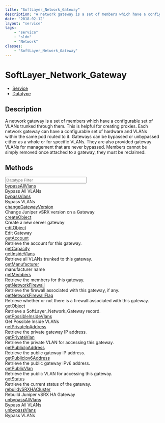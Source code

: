 ```yaml
---
title: "SoftLayer_Network_Gateway"
description: "A network gateway is a set of members which have a configurable set of VLANs trunked through them. This is helpful for c... "
date: "2018-02-12"
layout: "service"
tags:
    - "service"
    - "sldn"
    - "Network"
classes:
    - "SoftLayer_Network_Gateway"
---
```

# SoftLayer_Network_Gateway
<div id='service-datatype'>
    <ul id='sldn-reference-tabs'>
    <li id='service'> <a href='/reference/services/SoftLayer_Network_Gateway' >Service</a></li>    <li id='datatype'> <a href='/reference/datatypes/SoftLayer_Network_Gateway' >Datatype</a></li>
    </ul>
</div>

## Description
A network gateway is a set of members which have a configurable set of VLANs trunked through them. This is helpful for creating proxies. Each network gateway can have a configurable set of hardware and VLANs within the same pod routed to it. Gateways can be bypassed or unbypassed either as a whole or for specific VLANs. They are also provided gateway VLANs for management that are never bypassed. Members cannot be simply removed once attached to a gateway, they must be reclaimed. 



        
<div id="properties" class="content">
    <h2>Methods</h2>
    <div class="view-filters">
        <div class="clearfix">
            <div class="search-input-box">
                <input placeholder="Datatype Filter" onkeyup="titleSearch(inputId='edit-combine', divId='method-div', elementClass='method-row')" 
                    type="text" id="edit-combine" value="" size="30" maxlength="128" class="form-text">
            </div>
        </div>
    </div>
    <div id="method-div">
            <div class="method-row">
                        <span class='view-field-title'><a href='/reference/services/SoftLayer_Network_Gateway/bypassAllVlans'> bypassAllVlans</a> </span>
            <div class='views-field-body'>Bypass All VLANs</div>
        </div>
            <div class="method-row">
                        <span class='view-field-title'><a href='/reference/services/SoftLayer_Network_Gateway/bypassVlans'> bypassVlans</a> </span>
            <div class='views-field-body'>Bypass VLANs</div>
        </div>
            <div class="method-row">
                        <span class='view-field-title'><a href='/reference/services/SoftLayer_Network_Gateway/changeGatewayVersion'> changeGatewayVersion</a> </span>
            <div class='views-field-body'>Change Juniper vSRX version on a Gateway</div>
        </div>
            <div class="method-row">
                        <span class='view-field-title'><a href='/reference/services/SoftLayer_Network_Gateway/createObject'> createObject</a> </span>
            <div class='views-field-body'>Create a new server gateway</div>
        </div>
            <div class="method-row">
                        <span class='view-field-title'><a href='/reference/services/SoftLayer_Network_Gateway/editObject'> editObject</a> </span>
            <div class='views-field-body'>Edit Gateway</div>
        </div>
            <div class="method-row">
                        <span class='view-field-title'><a href='/reference/services/SoftLayer_Network_Gateway/getAccount'> getAccount</a> </span>
            <div class='views-field-body'>Retrieve the account for this gateway.</div>
        </div>
            <div class="method-row">
                        <span class='view-field-title'><a href='/reference/services/SoftLayer_Network_Gateway/getCapacity'> getCapacity</a> </span>
            <div class='views-field-body'></div>
        </div>
            <div class="method-row">
                        <span class='view-field-title'><a href='/reference/services/SoftLayer_Network_Gateway/getInsideVlans'> getInsideVlans</a> </span>
            <div class='views-field-body'>Retrieve all VLANs trunked to this gateway.</div>
        </div>
            <div class="method-row">
                        <span class='view-field-title'><a href='/reference/services/SoftLayer_Network_Gateway/getManufacturer'> getManufacturer</a> </span>
            <div class='views-field-body'>manufacturer name</div>
        </div>
            <div class="method-row">
                        <span class='view-field-title'><a href='/reference/services/SoftLayer_Network_Gateway/getMembers'> getMembers</a> </span>
            <div class='views-field-body'>Retrieve the members for this gateway.</div>
        </div>
            <div class="method-row">
                        <span class='view-field-title'><a href='/reference/services/SoftLayer_Network_Gateway/getNetworkFirewall'> getNetworkFirewall</a> </span>
            <div class='views-field-body'>Retrieve the firewall associated with this gateway, if any.</div>
        </div>
            <div class="method-row">
                        <span class='view-field-title'><a href='/reference/services/SoftLayer_Network_Gateway/getNetworkFirewallFlag'> getNetworkFirewallFlag</a> </span>
            <div class='views-field-body'>Retrieve whether or not there is a firewall associated with this gateway.</div>
        </div>
            <div class="method-row">
                        <span class='view-field-title'><a href='/reference/services/SoftLayer_Network_Gateway/getObject'> getObject</a> </span>
            <div class='views-field-body'>Retrieve a SoftLayer_Network_Gateway record.</div>
        </div>
            <div class="method-row">
                        <span class='view-field-title'><a href='/reference/services/SoftLayer_Network_Gateway/getPossibleInsideVlans'> getPossibleInsideVlans</a> </span>
            <div class='views-field-body'>Get Possible Inside VLANs</div>
        </div>
            <div class="method-row">
                        <span class='view-field-title'><a href='/reference/services/SoftLayer_Network_Gateway/getPrivateIpAddress'> getPrivateIpAddress</a> </span>
            <div class='views-field-body'>Retrieve the private gateway IP address.</div>
        </div>
            <div class="method-row">
                        <span class='view-field-title'><a href='/reference/services/SoftLayer_Network_Gateway/getPrivateVlan'> getPrivateVlan</a> </span>
            <div class='views-field-body'>Retrieve the private VLAN for accessing this gateway.</div>
        </div>
            <div class="method-row">
                        <span class='view-field-title'><a href='/reference/services/SoftLayer_Network_Gateway/getPublicIpAddress'> getPublicIpAddress</a> </span>
            <div class='views-field-body'>Retrieve the public gateway IP address.</div>
        </div>
            <div class="method-row">
                        <span class='view-field-title'><a href='/reference/services/SoftLayer_Network_Gateway/getPublicIpv6Address'> getPublicIpv6Address</a> </span>
            <div class='views-field-body'>Retrieve the public gateway IPv6 address.</div>
        </div>
            <div class="method-row">
                        <span class='view-field-title'><a href='/reference/services/SoftLayer_Network_Gateway/getPublicVlan'> getPublicVlan</a> </span>
            <div class='views-field-body'>Retrieve the public VLAN for accessing this gateway.</div>
        </div>
            <div class="method-row">
                        <span class='view-field-title'><a href='/reference/services/SoftLayer_Network_Gateway/getStatus'> getStatus</a> </span>
            <div class='views-field-body'>Retrieve the current status of the gateway.</div>
        </div>
            <div class="method-row">
                        <span class='view-field-title'><a href='/reference/services/SoftLayer_Network_Gateway/rebuildvSRXHACluster'> rebuildvSRXHACluster</a> </span>
            <div class='views-field-body'>Rebuild Juniper vSRX HA Gateway</div>
        </div>
            <div class="method-row">
                        <span class='view-field-title'><a href='/reference/services/SoftLayer_Network_Gateway/unbypassAllVlans'> unbypassAllVlans</a> </span>
            <div class='views-field-body'>Bypass All VLANs</div>
        </div>
            <div class="method-row">
                        <span class='view-field-title'><a href='/reference/services/SoftLayer_Network_Gateway/unbypassVlans'> unbypassVlans</a> </span>
            <div class='views-field-body'>Bypass VLANs</div>
        </div>
        </div>
</div>

